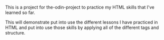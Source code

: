 This is a project for the-odin-project to practice my HTML skills that I've learned so far. 

This will demonstrate put into use the different lessons I have practiced in HTML and put into use those skills by applying all of the different tags and structure. 